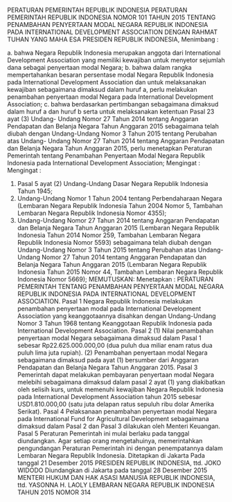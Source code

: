  PERATURAN PEMERINTAH REPUBLIK INDONESIA PERATURAN PEMERINTAH REPUBLIK INDONESIA NOMOR 101 TAHUN 2015 TENTANG PENAMBAHAN PENYERTAAN MODAL NEGARA REPUBLIK INDONESIA PADA INTERNATIONAL DEVELOPMENT ASSOCIATION
DENGAN RAHMAT TUHAN YANG MAHA ESA PRESIDEN REPUBLIK INDONESIA,
Menimbang :

a. bahwa Negara Republik Indonesia merupakan anggota dari International Development Association yang memiliki kewajiban untuk menyetor sejumlah dana sebagai penyertaan modal Negara;
b. bahwa dalam rangka mempertahankan besaran persentase modal Negara Republik Indonesia pada International Development Association dan untuk melaksanakan kewajiban sebagaimana dimaksud dalam huruf a, perlu melakukan penambahan penyertaan modal Negara pada International Development Association;
c. bahwa berdasarkan pertimbangan sebagaimana dimaksud dalam huruf a dan huruf b serta untuk melaksanakan ketentuan Pasal 23 ayat (3) Undang- Undang Nomor 27 Tahun 2014 tentang Anggaran Pendapatan dan Belanja Negara Tahun Anggaran 2015 sebagaimana telah diubah dengan Undang-Undang Nomor 3 Tahun 2015 tentang Perubahan atas Undang- Undang Nomor 27 Tahun 2014 tentang Anggaran Pendapatan dan Belanja Negara Tahun Anggaran 2015, perlu menetapkan Peraturan Pemerintah tentang Penambahan Penyertaan Modal Negara Republik Indonesia pada International Development Association;
Mengingat :
Mengingat :

1. Pasal 5 ayat (2) Undang-Undang Dasar Negara Republik Indonesia Tahun 1945;
2. Undang-Undang Nomor 1 Tahun 2004 tentang Perbendaharaan Negara (Lembaran Negara Republik Indonesia Tahun 2004 Nomor 5, Tambahan Lembaran Negara Republik Indonesia Nomor 4355);
3. Undang-Undang Nomor 27 Tahun 2014 tentang Anggaran Pendapatan dan Belanja Negara Tahun Anggaran 2015 (Lembaran Negara Republik Indonesia Tahun 2014 Nomor 259, Tambahan Lembaran Negara Republik Indonesia Nomor 5593) sebagaimana telah diubah dengan Undang-Undang Nomor 3 Tahun 2015 tentang Perubahan atas Undang-Undang Nomor 27 Tahun 2014 tentang Anggaran Pendapatan dan Belanja Negara Tahun Anggaran 2015 (Lembaran Negara Republik Indonesia Tahun 2015 Nomor 44, Tambahan Lembaran Negara Republik Indonesia Nomor 5669);
MEMUTUSKAN:
 Menetapkan : PERATURAN PEMERINTAH TENTANG PENAMBAHAN PENYERTAAN MODAL NEGARA REPUBLIK INDONESIA PADA INTERNATIONAL DEVELOPMENT ASSOCIATION.
Pasal 1
Negara Republik Indonesia melakukan penambahan penyertaan modal pada International Development Association yang keanggotaannya disahkan dengan Undang-Undang Nomor 3 Tahun 1968 tentang Keanggotaan Republik Indonesia pada International Development Association.
Pasal 2
(1) Nilai penambahan penyertaan modal Negara sebagaimana dimaksud dalam Pasal 1 sebesar Rp22.625.000.000,00 (dua puluh dua miliar enam ratus dua puluh lima juta rupiah).
(2) Penambahan penyertaan modal Negara sebagaimana dimaksud pada ayat (1) bersumber dari Anggaran Pendapatan dan Belanja Negara Tahun Anggaran 2015.
Pasal 3
Pemerintah dapat melakukan pembayaran penyertaan modal Negara melebihi sebagaimana dimaksud dalam pasal 2 ayat (1) yang diakibatkan oleh selisih kurs, untuk memenuhi kewajiban Negara Republik Indonesia pada International Development Association tahun 2015 sebesar USD1.810.000,00 (satu juta delapan ratus sepuluh ribu dolar Amerika Serikat).
Pasal 4
Pelaksanaan penambahan penyertaan modal Negara pada International Fund for Agricultural Development sebagaimana dimaksud dalam Pasal 2 dan Pasal 3 dilakukan oleh Menteri Keuangan.
Pasal 5
Peraturan Pemerintah ini mulai berlaku pada tanggal diundangkan.
Agar setiap orang mengetahuinya, memerintahkan pengundangan Peraturan Pemerintah ini dengan penempatannya dalam Lembaran Negara Republik Indonesia. Ditetapkan di Jakarta Pada tanggal 21 Desember 2015 PRESIDEN REPUBLIK INDONESIA, ttd. JOKO WIDODO Diundangkan di Jakarta pada tanggal 28 Desember 2015 MENTERI HUKUM DAN HAK ASASI MANUSIA REPUBLIK INDONESIA, ttd. YASONNA H. LAOLY LEMBARAN NEGARA REPUBLIK INDONESIA TAHUN 2015 NOMOR 314